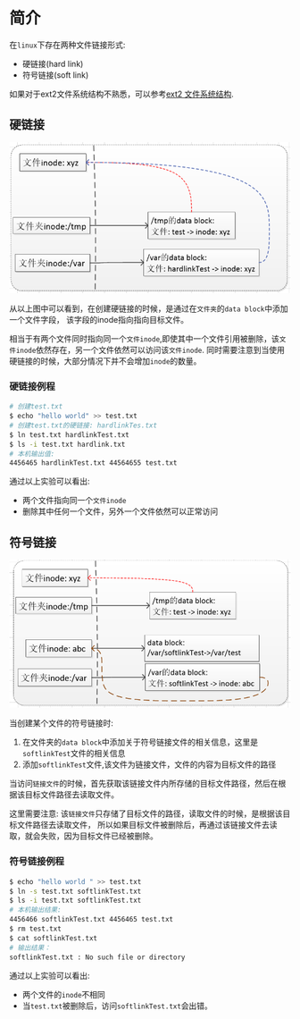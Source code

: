 # 简介

在`linux`下存在两种文件链接形式:

* 硬链接(hard link)
* 符号链接(soft link)

如果对于ext2文件系统结构不熟悉，可以参考[ext2 文件系统结构](filesystem.md).

## 硬链接

![hardlink](assert/hardlink.PNG)

从以上图中可以看到，在创建硬链接的时候，是通过在`文件夹`的`data block`中添加一个文件字段，
该字段的inode指向指向目标文件。

相当于有两个文件同时指向同一个`文件inode`,即使其中一个文件引用被删除，该`文件inode`依然存在，另一个文件依然可以访问该`文件inode`. 同时需要注意到当使用硬链接的时候，大部分情况下并不会增加`inode`的数量。

### 硬链接例程

```sh
# 创建test.txt
$ echo "hello world" >> test.txt
# 创建test.txt的硬链接: hardlinkTes.txt
$ ln test.txt hardlinkTest.txt
$ ls -i test.txt hardlink.txt
# 本机输出值:
4456465 hardlinkTest.txt 44564655 test.txt
```

通过以上实验可以看出:

* 两个文件指向同一个`文件inode`
* 删除其中任何一个文件，另外一个文件依然可以正常访问

## 符号链接

![hardlink](assert/softlink.PNG)

当创建某个文件的符号链接时:

1. 在文件夹的`data block`中添加关于符号链接文件的相关信息，这里是`softlinkTest`文件的相关信息
2. 添加`softlinkTest`文件,该文件为链接文件，文件的内容为目标文件的路径

当访问`链接文件`的时候，首先获取该链接文件内所存储的目标文件路径，然后在根据该目标文件路径去读取文件。

这里需要注意: 该`链接文件`只存储了目标文件的路径，读取文件的时候，是根据该目标文件路径去读取文件，
所以如果目标文件被删除后，再通过该链接文件去读取，就会失败，因为目标文件已经被删除。

### 符号链接例程

```sh
$ echo "hello world " >> test.txt
$ ln -s test.txt softlinkTest.txt
$ ls -i test.txt softlinkTest.txt
# 本机输出结果:
4456466 softlinkTest.txt 4456465 test.txt
$ rm test.txt
$ cat softlinkTest.txt
# 输出结果：
softlinkTest.txt : No such file or directory
```

通过以上实验可以看出:

* 两个文件的`inode`不相同
* 当`test.txt`被删除后，访问`softlinkTest.txt`会出错。
  
